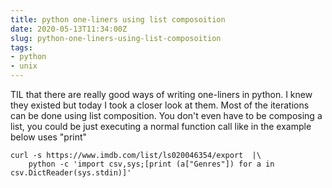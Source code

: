 ```yaml
---
title: python one-liners using list composoition
date: 2020-05-13T11:34:00Z
slug: python-one-liners-using-list-composoition
tags:
- python
- unix
---
```


TIL that there are really good ways of writing one-liners in python. I knew
they existed but today I took a closer look at them. Most of the iterations can
be done using list composition. You don't even have to be composing a list,
you could be just executing a normal function call like in the example below
uses "print"

```
curl -s https://www.imdb.com/list/ls020046354/export  |\
    python -c 'import csv,sys;[print (a["Genres"]) for a in csv.DictReader(sys.stdin)]'
```

